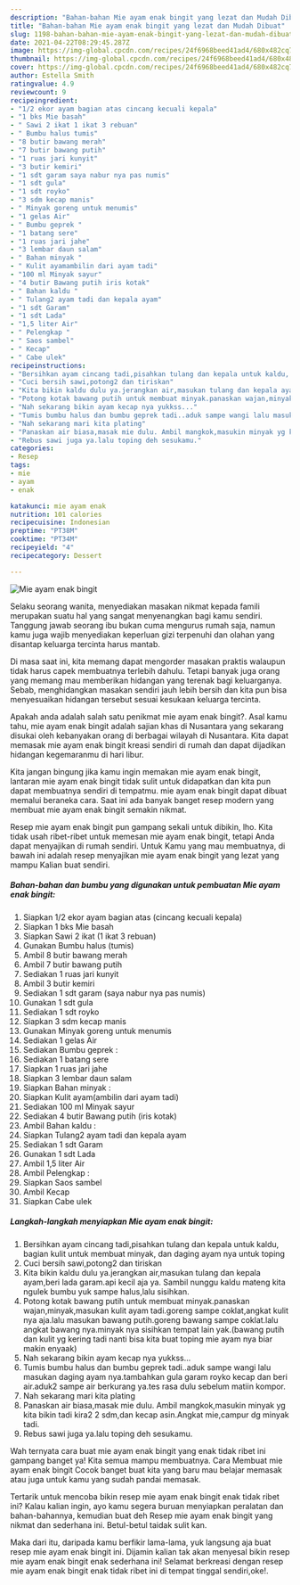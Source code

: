 ```yaml
---
description: "Bahan-bahan Mie ayam enak bingit yang lezat dan Mudah Dibuat"
title: "Bahan-bahan Mie ayam enak bingit yang lezat dan Mudah Dibuat"
slug: 1198-bahan-bahan-mie-ayam-enak-bingit-yang-lezat-dan-mudah-dibuat
date: 2021-04-22T08:29:45.287Z
image: https://img-global.cpcdn.com/recipes/24f6968beed41ad4/680x482cq70/mie-ayam-enak-bingit-foto-resep-utama.jpg
thumbnail: https://img-global.cpcdn.com/recipes/24f6968beed41ad4/680x482cq70/mie-ayam-enak-bingit-foto-resep-utama.jpg
cover: https://img-global.cpcdn.com/recipes/24f6968beed41ad4/680x482cq70/mie-ayam-enak-bingit-foto-resep-utama.jpg
author: Estella Smith
ratingvalue: 4.9
reviewcount: 9
recipeingredient:
- "1/2 ekor ayam bagian atas cincang kecuali kepala"
- "1 bks Mie basah"
- " Sawi 2 ikat 1 ikat 3 rebuan"
- " Bumbu halus tumis"
- "8 butir bawang merah"
- "7 butir bawang putih"
- "1 ruas jari kunyit"
- "3 butir kemiri"
- "1 sdt garam saya nabur nya pas numis"
- "1 sdt gula"
- "1 sdt royko"
- "3 sdm kecap manis"
- " Minyak goreng untuk menumis"
- "1 gelas Air"
- " Bumbu geprek "
- "1 batang sere"
- "1 ruas jari jahe"
- "3 lembar daun salam"
- " Bahan minyak "
- " Kulit ayamambilin dari ayam tadi"
- "100 ml Minyak sayur"
- "4 butir Bawang putih iris kotak"
- " Bahan kaldu "
- " Tulang2 ayam tadi dan kepala ayam"
- "1 sdt Garam"
- "1 sdt Lada"
- "1,5 liter Air"
- " Pelengkap "
- " Saos sambel"
- " Kecap"
- " Cabe ulek"
recipeinstructions:
- "Bersihkan ayam cincang tadi,pisahkan tulang dan kepala untuk kaldu, bagian kulit untuk membuat minyak, dan daging ayam nya untuk toping"
- "Cuci bersih sawi,potong2 dan tiriskan"
- "Kita bikin kaldu dulu ya.jerangkan air,masukan tulang dan kepala ayam,beri lada garam.api kecil aja ya. Sambil nunggu kaldu mateng kita ngulek bumbu yuk sampe halus,lalu sisihkan."
- "Potong kotak bawang putih untuk membuat minyak.panaskan wajan,minyak,masukan kulit ayam tadi.goreng sampe coklat,angkat kulit nya aja.lalu masukan bawang putih.goreng bawang sampe coklat.lalu angkat bawang nya.minyak nya sisihkan tempat lain yak.(bawang putih dan kulit yg kering tadi nanti bisa kita buat toping mie ayam nya biar makin enyaak)"
- "Nah sekarang bikin ayam kecap nya yukkss..."
- "Tumis bumbu halus dan bumbu geprek tadi..aduk sampe wangi lalu masukan daging ayam nya.tambahkan gula garam royko kecap dan beri air.aduk2 sampe air berkurang ya.tes rasa dulu sebelum matiin kompor."
- "Nah sekarang mari kita plating"
- "Panaskan air biasa,masak mie dulu. Ambil mangkok,masukin minyak yg kita bikin tadi kira2 2 sdm,dan kecap asin.Angkat mie,campur dg minyak tadi."
- "Rebus sawi juga ya.lalu toping deh sesukamu."
categories:
- Resep
tags:
- mie
- ayam
- enak

katakunci: mie ayam enak 
nutrition: 101 calories
recipecuisine: Indonesian
preptime: "PT38M"
cooktime: "PT34M"
recipeyield: "4"
recipecategory: Dessert

---
```



![Mie ayam enak bingit](https://img-global.cpcdn.com/recipes/24f6968beed41ad4/680x482cq70/mie-ayam-enak-bingit-foto-resep-utama.jpg)

Selaku seorang wanita, menyediakan masakan nikmat kepada famili merupakan suatu hal yang sangat menyenangkan bagi kamu sendiri. Tanggung jawab seorang ibu bukan cuma mengurus rumah saja, namun kamu juga wajib menyediakan keperluan gizi terpenuhi dan olahan yang disantap keluarga tercinta harus mantab.

Di masa  saat ini, kita memang dapat mengorder masakan praktis walaupun tidak harus capek membuatnya terlebih dahulu. Tetapi banyak juga orang yang memang mau memberikan hidangan yang terenak bagi keluarganya. Sebab, menghidangkan masakan sendiri jauh lebih bersih dan kita pun bisa menyesuaikan hidangan tersebut sesuai kesukaan keluarga tercinta. 



Apakah anda adalah salah satu penikmat mie ayam enak bingit?. Asal kamu tahu, mie ayam enak bingit adalah sajian khas di Nusantara yang sekarang disukai oleh kebanyakan orang di berbagai wilayah di Nusantara. Kita dapat memasak mie ayam enak bingit kreasi sendiri di rumah dan dapat dijadikan hidangan kegemaranmu di hari libur.

Kita jangan bingung jika kamu ingin memakan mie ayam enak bingit, lantaran mie ayam enak bingit tidak sulit untuk didapatkan dan kita pun dapat membuatnya sendiri di tempatmu. mie ayam enak bingit dapat dibuat memalui beraneka cara. Saat ini ada banyak banget resep modern yang membuat mie ayam enak bingit semakin nikmat.

Resep mie ayam enak bingit pun gampang sekali untuk dibikin, lho. Kita tidak usah ribet-ribet untuk memesan mie ayam enak bingit, tetapi Anda dapat menyajikan di rumah sendiri. Untuk Kamu yang mau membuatnya, di bawah ini adalah resep menyajikan mie ayam enak bingit yang lezat yang mampu Kalian buat sendiri.

<!--inarticleads1-->

##### Bahan-bahan dan bumbu yang digunakan untuk pembuatan Mie ayam enak bingit:

1. Siapkan 1/2 ekor ayam bagian atas (cincang kecuali kepala)
1. Siapkan 1 bks Mie basah
1. Siapkan  Sawi 2 ikat (1 ikat 3 rebuan)
1. Gunakan  Bumbu halus (tumis)
1. Ambil 8 butir bawang merah
1. Ambil 7 butir bawang putih
1. Sediakan 1 ruas jari kunyit
1. Ambil 3 butir kemiri
1. Sediakan 1 sdt garam (saya nabur nya pas numis)
1. Gunakan 1 sdt gula
1. Sediakan 1 sdt royko
1. Siapkan 3 sdm kecap manis
1. Gunakan  Minyak goreng untuk menumis
1. Sediakan 1 gelas Air
1. Sediakan  Bumbu geprek :
1. Sediakan 1 batang sere
1. Siapkan 1 ruas jari jahe
1. Siapkan 3 lembar daun salam
1. Siapkan  Bahan minyak :
1. Siapkan  Kulit ayam(ambilin dari ayam tadi)
1. Sediakan 100 ml Minyak sayur
1. Sediakan 4 butir Bawang putih (iris kotak)
1. Ambil  Bahan kaldu :
1. Siapkan  Tulang2 ayam tadi dan kepala ayam
1. Sediakan 1 sdt Garam
1. Gunakan 1 sdt Lada
1. Ambil 1,5 liter Air
1. Ambil  Pelengkap :
1. Siapkan  Saos sambel
1. Ambil  Kecap
1. Siapkan  Cabe ulek




<!--inarticleads2-->

##### Langkah-langkah menyiapkan Mie ayam enak bingit:

1. Bersihkan ayam cincang tadi,pisahkan tulang dan kepala untuk kaldu, bagian kulit untuk membuat minyak, dan daging ayam nya untuk toping
1. Cuci bersih sawi,potong2 dan tiriskan
1. Kita bikin kaldu dulu ya.jerangkan air,masukan tulang dan kepala ayam,beri lada garam.api kecil aja ya. Sambil nunggu kaldu mateng kita ngulek bumbu yuk sampe halus,lalu sisihkan.
1. Potong kotak bawang putih untuk membuat minyak.panaskan wajan,minyak,masukan kulit ayam tadi.goreng sampe coklat,angkat kulit nya aja.lalu masukan bawang putih.goreng bawang sampe coklat.lalu angkat bawang nya.minyak nya sisihkan tempat lain yak.(bawang putih dan kulit yg kering tadi nanti bisa kita buat toping mie ayam nya biar makin enyaak)
1. Nah sekarang bikin ayam kecap nya yukkss...
1. Tumis bumbu halus dan bumbu geprek tadi..aduk sampe wangi lalu masukan daging ayam nya.tambahkan gula garam royko kecap dan beri air.aduk2 sampe air berkurang ya.tes rasa dulu sebelum matiin kompor.
1. Nah sekarang mari kita plating
1. Panaskan air biasa,masak mie dulu. Ambil mangkok,masukin minyak yg kita bikin tadi kira2 2 sdm,dan kecap asin.Angkat mie,campur dg minyak tadi.
1. Rebus sawi juga ya.lalu toping deh sesukamu.




Wah ternyata cara buat mie ayam enak bingit yang enak tidak ribet ini gampang banget ya! Kita semua mampu membuatnya. Cara Membuat mie ayam enak bingit Cocok banget buat kita yang baru mau belajar memasak atau juga untuk kamu yang sudah pandai memasak.

Tertarik untuk mencoba bikin resep mie ayam enak bingit enak tidak ribet ini? Kalau kalian ingin, ayo kamu segera buruan menyiapkan peralatan dan bahan-bahannya, kemudian buat deh Resep mie ayam enak bingit yang nikmat dan sederhana ini. Betul-betul taidak sulit kan. 

Maka dari itu, daripada kamu berfikir lama-lama, yuk langsung aja buat resep mie ayam enak bingit ini. Dijamin kalian tak akan menyesal bikin resep mie ayam enak bingit enak sederhana ini! Selamat berkreasi dengan resep mie ayam enak bingit enak tidak ribet ini di tempat tinggal sendiri,oke!.

